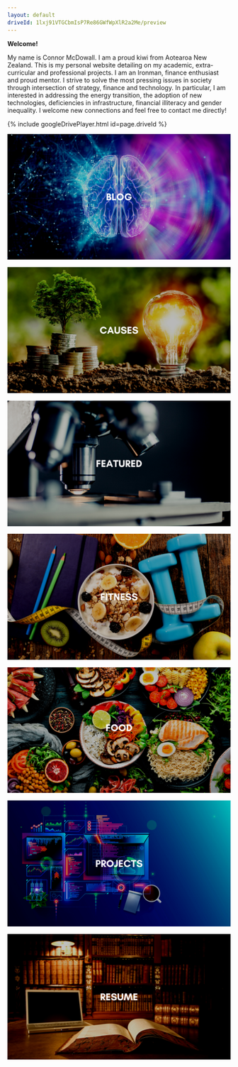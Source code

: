 ```yaml
---
layout: default
driveId: 1lxj91VTGCbmIsP7Re86GWfWpXlR2a2Me/preview
---
```


**Welcome!**

My name is Connor McDowall. I am a proud kiwi from Aotearoa New Zealand.
This is my personal website detailing on my academic, extra-curricular and professional projects.
I am an Ironman, finance enthusiast and proud mentor.
I strive to solve the most pressing issues in society through intersection of strategy, finance and technology.
In particular, I am interested in addressing the energy transition, the adoption of new technologies, deficiencies in infrastructure, financial illiteracy and gender inequality. I welcome new connections and feel free to contact me directly!

{% include googleDrivePlayer.html id=page.driveId %}

[![blog](assets/images/blog.png)](blog.html)

[![Community](assets/images/causes.png)](causes.html)

[![Featured](assets/images/featured.png)](featured.html)

[![Fitness](assets/images/fitness.png)](fitness.html)

[![Food](assets/images/food.png)](food.html)

[![Projects](assets/images/projects.png)](projects.html)

[![Resume](assets/images/resume.png)](resume.html)






